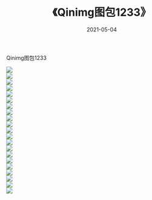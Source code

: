 ﻿---
layout: post
title:  《Qinimg图包1233》
date:   2021-05-04
img: http://imgx.orgx.ga/Qinimg图包/Qinimg图包1233/000.jpg
categories: [美女, 清纯, 唯美]
---

Qinimg图包1233

 ![](http://imgx.orgx.ga/Qinimg图包/Qinimg图包1233/001.jpg) <br>![](http://imgx.orgx.ga/Qinimg图包/Qinimg图包1233/002.jpg) <br>![](http://imgx.orgx.ga/Qinimg图包/Qinimg图包1233/003.jpg) <br>![](http://imgx.orgx.ga/Qinimg图包/Qinimg图包1233/004.jpg) <br>![](http://imgx.orgx.ga/Qinimg图包/Qinimg图包1233/005.jpg) <br>![](http://imgx.orgx.ga/Qinimg图包/Qinimg图包1233/006.jpg) <br>![](http://imgx.orgx.ga/Qinimg图包/Qinimg图包1233/007.jpg) <br>![](http://imgx.orgx.ga/Qinimg图包/Qinimg图包1233/008.jpg) <br>![](http://imgx.orgx.ga/Qinimg图包/Qinimg图包1233/009.jpg) <br>![](http://imgx.orgx.ga/Qinimg图包/Qinimg图包1233/010.jpg) <br>![](http://imgx.orgx.ga/Qinimg图包/Qinimg图包1233/011.jpg) <br>![](http://imgx.orgx.ga/Qinimg图包/Qinimg图包1233/012.jpg) <br>![](http://imgx.orgx.ga/Qinimg图包/Qinimg图包1233/013.jpg) <br>![](http://imgx.orgx.ga/Qinimg图包/Qinimg图包1233/014.jpg) <br>![](http://imgx.orgx.ga/Qinimg图包/Qinimg图包1233/015.jpg) <br>![](http://imgx.orgx.ga/Qinimg图包/Qinimg图包1233/016.jpg) <br>![](http://imgx.orgx.ga/Qinimg图包/Qinimg图包1233/017.jpg) <br>![](http://imgx.orgx.ga/Qinimg图包/Qinimg图包1233/018.jpg) <br>![](http://imgx.orgx.ga/Qinimg图包/Qinimg图包1233/019.jpg) <br>![](http://imgx.orgx.ga/Qinimg图包/Qinimg图包1233/020.jpg) <br>![](http://imgx.orgx.ga/Qinimg图包/Qinimg图包1233/021.jpg) <br>